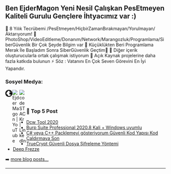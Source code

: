 ## Ben EjderMagon Yeni Nesil Çalışkan PesEtmeyen Kaliteli Gurulu Gençlere İhtyacımız var :)

🔭 8 Yılık Tecrübemi /PesEtmeyen/HiçbirZamanBırakmayan/Yorulmayan/ Aktarıyorum!
🔭 PhotoShop/VideoEditleme/Donanım/Network/Marangozluk/Programlama/SiberGüvenlik Bir Çok Şeyde Bilgim var
🌱 Küçüklükten Beri Programlama Merak İle Başladım Sonra SiberGüvenlik Geçtim🤣
👯 Diğer içerik oluşturucularla ortak çalışmak istiyorum
🥅 Açık Kaynak projelerine daha fazla katkıda bulunun
⚡ Söz : Vatanını En Çok Seven Görevini En İyi Yapandır.


### Sosyel Medya:

[<img align="left" alt="darkcyberweb" width="22px" src="https://raw.githubusercontent.com/iconic/open-iconic/master/svg/globe.svg" />][website]
[<img align="left" alt="EjderMagon | YouTube" width="22px" src="https://cdn.jsdelivr.net/npm/simple-icons@v3/icons/youtube.svg" />][youtube]
[<img align="left" alt="codeSTACKr | LinkedIn" width="22px" src="https://cdn.jsdelivr.net/npm/simple-icons@v3/icons/linkedin.svg" />][linkedin]

<br>
<br>

### 📕 Top 5 Post


- [Dcw Tool 2020](https://darkcyberweb.blogspot.com/2020/08/dcw-tool-by-ejdermagon.html)
- [Burp Suite Professional 2020.8 Kali + Windows uyumlu](https://darkcyberweb.blogspot.com/2020/08/burp-suite-professional-20208-kali.html)
- [C# veya C++ Packlemeyi gösteriyorum Güvenli Kod Yapısı Kod Çaldırmaya Son](https://darkcyberweb.blogspot.com/2020/08/c-veya-c-packlemeyi-gosteriyorum.html)
- [TrueCrypt Güvenli Dosya Şifreleme Yöntemi](https://darkcyberweb.blogspot.com/2020/06/truecrypt-guvenli-dosya-sifreleme.html)
- [Deep Frezze ](https://darkcyberweb.blogspot.com/2020/06/deep-frezee-bilgilarn-guvenligi-saglyan.html)

➡️ [more blog posts...](https://darkcyberweb.blogspot.com/)

---

[website]: https://darkcyberweb.blogspot.com/
[youtube]: https://www.youtube.com/channel/UC9j9JkA9i3km_EDttCPpeBQ
[linkedin]: https://linkedin.com/in/codeSTACKr
